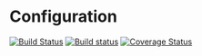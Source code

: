 # Configuration

[![Build Status](https://travis-ci.org/klapuch/Configuration.svg?branch=master)](https://travis-ci.org/klapuch/Configuration) [![Build status](https://ci.appveyor.com/api/projects/status/kddlubfg2fo0xp8x?svg=true)](https://ci.appveyor.com/project/facedown/ini) [![Coverage Status](https://coveralls.io/repos/github/klapuch/Configuration/badge.svg?branch=master)](https://coveralls.io/github/klapuch/Configuration?branch=master)
